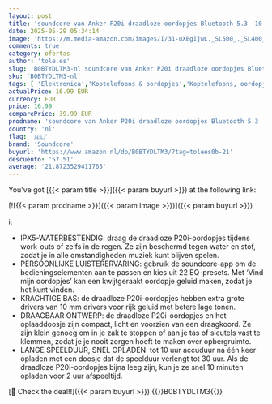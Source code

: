 ```yaml
---
layout: post
title: 'soundcore van Anker P20i draadloze oordopjes Bluetooth 5.3  10 mm drivers met grote bas  30 uur speeltijd  IPX5-waterbestendig  2 microfoons voor bellen met AI-verbetering  aangepaste EQ via app'
date: 2025-05-29 05:34:14
image: 'https://m.media-amazon.com/images/I/31-uXEgIjwL._SL500_._SL400_.jpg'
comments: true
category: ofertas
author: 'tole.es'
slug: 'B0BTYDLTM3-nl soundcore van Anker P20i draadloze oordopjes Bluetooth 5.3...'
sku: 'B0BTYDLTM3-nl'
tags: [ 'Elektronica','Koptelefoons & oordopjes','Koptelefoons, oordopjes & accessoires','Oordopjes','soundcore','🇳🇱', ]
actualPrice: 16.99 EUR
currency: EUR
price: 16.99
comparePrice: 39.99 EUR
prodname: 'soundcore van Anker P20i draadloze oordopjes Bluetooth 5.3  10 mm drivers met grote bas  30 uur speeltijd  IPX5-waterbestendig  2 microfoons voor bellen met AI-verbetering  aangepaste EQ via app'
country: 'nl'
flag: '🇳🇱'
brand: 'Soundcore'
buyurl: 'https://www.amazon.nl/dp/B0BTYDLTM3/?tag=tolees0b-21'
descuento: '57.51'
average: '21.8723529411765'
---
```


You've got [{{< param title >}}]({{< param buyurl >}}) at the following link:

[![{{< param prodname >}}]({{< param image >}})]({{< param buyurl >}})

ℹ️:

- IPX5-WATERBESTENDIG: draag de draadloze P20i-oordopjes tijdens work-outs of zelfs in de regen. Ze zijn beschermd tegen water en stof, zodat je in alle omstandigheden muziek kunt blijven spelen.
- PERSOONLIJKE LUISTERERVARING: gebruik de soundcore-app om de bedieningselementen aan te passen en kies uit 22 EQ-presets. Met ‘Vind mijn oordopjes’ kan een kwijtgeraakt oordopje geluid maken, zodat je het kunt vinden.
- KRACHTIGE BAS: de draadloze P20i-oordopjes hebben extra grote drivers van 10 mm drivers voor rijk geluid met betere lage tonen.
- DRAAGBAAR ONTWERP: de draadloze P20i-oordopjes en het oplaaddoosje zijn compact, licht en voorzien van een draagkoord. Ze zijn klein genoeg om in je zak te stoppen of aan je tas of sleutels vast te klemmen, zodat je je nooit zorgen hoeft te maken over opbergruimte.
- LANGE SPEELDUUR, SNEL OPLADEN: tot 10 uur accuduur na één keer opladen met een doosje dat de speelduur verlengt tot 30 uur. Als de draadloze P20i-oordopjes bijna leeg zijn, kun je ze snel 10 minuten opladen voor 2 uur afspeeltijd.

[🛒 Check the deal!!]({{< param buyurl >}})
{{<world>}}B0BTYDLTM3{{</world>}}
